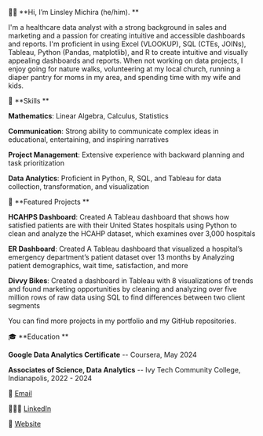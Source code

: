 👋🏿 **Hi, I’m Linsley Michira (he/him).
**

I'm a healthcare data analyst with a strong background in sales and marketing and a passion for creating intuitive and accessible dashboards and reports. I'm proficient in using Excel (VLOOKUP), SQL (CTEs, JOINs), Tableau, Python (Pandas, matplotlib), and R to create intuitive and visually appealing dashboards and reports. When not working on data projects, I enjoy going for nature walks, volunteering at my local church, running a diaper pantry for moms in my area, and spending time with my wife and kids.

🧰 **Skills
**

**Mathematics**: Linear Algebra, Calculus, Statistics

**Communication**: Strong ability to communicate complex ideas in educational, entertaining, and inspiring narratives

**Project Management**: Extensive experience with backward planning and task prioritization

**Data Analytics**: Proficient in Python, R, SQL, and Tableau for data collection, transformation, and visualization

💼 **Featured Projects
**

**HCAHPS Dashboard**: Created A Tableau dashboard that shows how satisfied patients are with their United States hospitals using Python to clean and analyze the HCAHP dataset, which examines over 3,000 hospitals

**ER Dashboard**: Created A Tableau dashboard that visualized a hospital’s emergency department’s patient dataset over 13 months by Analyzing patient demographics, wait time, satisfaction, and more

**Divvy Bikes**: Created a dashboard in Tableau with 8 visualizations of trends and found marketing opportunities by cleaning and analyzing over five million rows of raw data using SQL to find differences between two client segments

You can find more projects in my portfolio and my GitHub repositories.

🎓 **Education
**

**Google Data Analytics Certificate** -- Coursera, May 2024

**Associates of Science, Data Analytics** -- Ivy Tech Community College, Indianapolis, 2022 - 2024

📧 [Email
](linsleymichira@outlook.com)

👨🏿‍💼 [LinkedIn
](linkedin.com/in/linsley-michira)

🔗 [Website
](linsleymichira.com)

<!---
linsleymichira/linsleymichira is a ✨ special ✨ repository because its `README.md` (this file) appears on your GitHub profile.
You can click the Preview link to take a look at your changes.
--->
